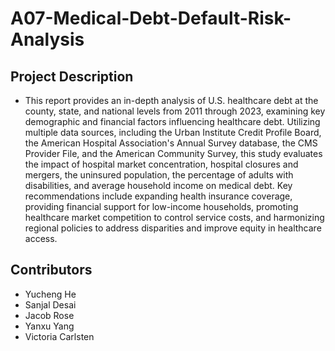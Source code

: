 # A07-Medical-Debt-Default-Risk-Analysis
## Project Description
- This report provides an in-depth analysis of U.S. healthcare debt at the county, state, and national levels from 2011 through 2023, examining key demographic and financial factors influencing healthcare debt. Utilizing multiple data sources, including the Urban Institute Credit Profile Board, the American Hospital Association's Annual Survey database, the CMS Provider File, and the American Community Survey, this study evaluates the impact of hospital market concentration, hospital closures and mergers, the uninsured population, the percentage of adults with disabilities, and average household income on medical debt. Key recommendations include expanding health insurance coverage, providing financial support for low-income households, promoting healthcare market competition to control service costs, and harmonizing regional policies to address disparities and improve equity in healthcare access.


## Contributors
- Yucheng He
- Sanjal Desai
- Jacob Rose
- Yanxu Yang
- Victoria Carlsten

